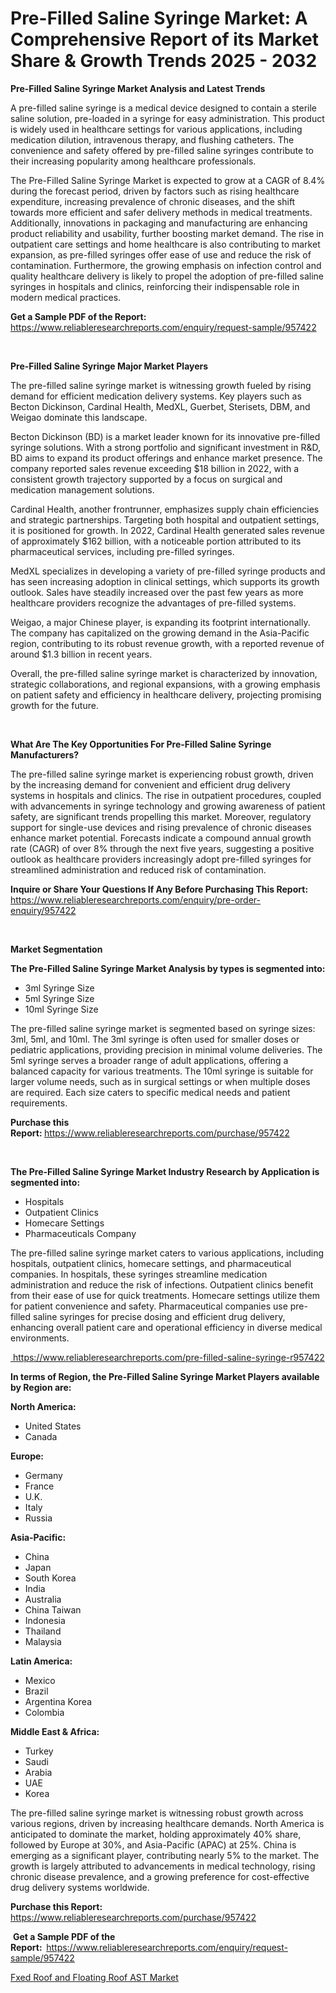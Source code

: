 <p><h1>Pre-Filled Saline Syringe Market: A Comprehensive Report of its Market Share & Growth Trends 2025 - 2032</h1></p><p><strong>Pre-Filled Saline Syringe Market Analysis and Latest Trends</strong></p>
<p><p>A pre-filled saline syringe is a medical device designed to contain a sterile saline solution, pre-loaded in a syringe for easy administration. This product is widely used in healthcare settings for various applications, including medication dilution, intravenous therapy, and flushing catheters. The convenience and safety offered by pre-filled saline syringes contribute to their increasing popularity among healthcare professionals.</p><p>The Pre-Filled Saline Syringe Market is expected to grow at a CAGR of 8.4% during the forecast period, driven by factors such as rising healthcare expenditure, increasing prevalence of chronic diseases, and the shift towards more efficient and safer delivery methods in medical treatments. Additionally, innovations in packaging and manufacturing are enhancing product reliability and usability, further boosting market demand. The rise in outpatient care settings and home healthcare is also contributing to market expansion, as pre-filled syringes offer ease of use and reduce the risk of contamination. Furthermore, the growing emphasis on infection control and quality healthcare delivery is likely to propel the adoption of pre-filled saline syringes in hospitals and clinics, reinforcing their indispensable role in modern medical practices.</p></p>
<p><strong>Get a Sample PDF of the Report:&nbsp;</strong> <a href="https://www.reliableresearchreports.com/enquiry/request-sample/957422?utm_campaign=3111&utm_medium=2&utm_source=Github&utm_content=ia&utm_term=21032025&utm_id=pre-filled-saline-syringe">https://www.reliableresearchreports.com/enquiry/request-sample/957422</a></p>
<p>&nbsp;</p>
<p><strong>Pre-Filled Saline Syringe Major Market Players</strong></p>
<p><p>The pre-filled saline syringe market is witnessing growth fueled by rising demand for efficient medication delivery systems. Key players such as Becton Dickinson, Cardinal Health, MedXL, Guerbet, Sterisets, DBM, and Weigao dominate this landscape.</p><p>Becton Dickinson (BD) is a market leader known for its innovative pre-filled syringe solutions. With a strong portfolio and significant investment in R&D, BD aims to expand its product offerings and enhance market presence. The company reported sales revenue exceeding $18 billion in 2022, with a consistent growth trajectory supported by a focus on surgical and medication management solutions.</p><p>Cardinal Health, another frontrunner, emphasizes supply chain efficiencies and strategic partnerships. Targeting both hospital and outpatient settings, it is positioned for growth. In 2022, Cardinal Health generated sales revenue of approximately $162 billion, with a noticeable portion attributed to its pharmaceutical services, including pre-filled syringes.</p><p>MedXL specializes in developing a variety of pre-filled syringe products and has seen increasing adoption in clinical settings, which supports its growth outlook. Sales have steadily increased over the past few years as more healthcare providers recognize the advantages of pre-filled systems.</p><p>Weigao, a major Chinese player, is expanding its footprint internationally. The company has capitalized on the growing demand in the Asia-Pacific region, contributing to its robust revenue growth, with a reported revenue of around $1.3 billion in recent years.</p><p>Overall, the pre-filled saline syringe market is characterized by innovation, strategic collaborations, and regional expansions, with a growing emphasis on patient safety and efficiency in healthcare delivery, projecting promising growth for the future.</p></p>
<p>&nbsp;</p>
<p><strong>What Are The Key Opportunities For Pre-Filled Saline Syringe Manufacturers?</strong></p>
<p><p>The pre-filled saline syringe market is experiencing robust growth, driven by the increasing demand for convenient and efficient drug delivery systems in hospitals and clinics. The rise in outpatient procedures, coupled with advancements in syringe technology and growing awareness of patient safety, are significant trends propelling this market. Moreover, regulatory support for single-use devices and rising prevalence of chronic diseases enhance market potential. Forecasts indicate a compound annual growth rate (CAGR) of over 8% through the next five years, suggesting a positive outlook as healthcare providers increasingly adopt pre-filled syringes for streamlined administration and reduced risk of contamination.</p></p>
<p><strong>Inquire or Share Your Questions If Any Before Purchasing This Report:</strong> <a href="https://www.reliableresearchreports.com/enquiry/pre-order-enquiry/957422?utm_campaign=3111&utm_medium=2&utm_source=Github&utm_content=ia&utm_term=21032025&utm_id=pre-filled-saline-syringe">https://www.reliableresearchreports.com/enquiry/pre-order-enquiry/957422</a></p>
<p>&nbsp;</p>
<p><strong>Market Segmentation</strong></p>
<p><strong>The Pre-Filled Saline Syringe Market Analysis by types is segmented into:</strong></p>
<p><ul><li>3ml Syringe Size</li><li>5ml Syringe Size</li><li>10ml Syringe Size</li></ul></p>
<p><p>The pre-filled saline syringe market is segmented based on syringe sizes: 3ml, 5ml, and 10ml. The 3ml syringe is often used for smaller doses or pediatric applications, providing precision in minimal volume deliveries. The 5ml syringe serves a broader range of adult applications, offering a balanced capacity for various treatments. The 10ml syringe is suitable for larger volume needs, such as in surgical settings or when multiple doses are required. Each size caters to specific medical needs and patient requirements.</p></p>
<p><strong>Purchase this Report:&nbsp;</strong><a href="https://www.reliableresearchreports.com/purchase/957422?utm_campaign=3111&utm_medium=2&utm_source=Github&utm_content=ia&utm_term=21032025&utm_id=pre-filled-saline-syringe">https://www.reliableresearchreports.com/purchase/957422</a></p>
<p>&nbsp;</p>
<p><strong>The Pre-Filled Saline Syringe Market Industry Research by Application is segmented into:</strong></p>
<p><ul><li>Hospitals</li><li>Outpatient Clinics</li><li>Homecare Settings</li><li>Pharmaceuticals Company</li></ul></p>
<p><p>The pre-filled saline syringe market caters to various applications, including hospitals, outpatient clinics, homecare settings, and pharmaceutical companies. In hospitals, these syringes streamline medication administration and reduce the risk of infections. Outpatient clinics benefit from their ease of use for quick treatments. Homecare settings utilize them for patient convenience and safety. Pharmaceutical companies use pre-filled saline syringes for precise dosing and efficient drug delivery, enhancing overall patient care and operational efficiency in diverse medical environments.</p></p>
<p><a href="https://www.reliableresearchreports.com/pre-filled-saline-syringe-r957422?utm_campaign=3111&utm_medium=2&utm_source=Github&utm_content=ia&utm_term=21032025&utm_id=pre-filled-saline-syringe">&nbsp;https://www.reliableresearchreports.com/pre-filled-saline-syringe-r957422</a></p>
<p><strong>In terms of Region, the Pre-Filled Saline Syringe Market Players available by Region are:</strong></p>
<p>
    <p> <strong> North America: </strong>
        <ul>
            <li>United States</li>
            <li>Canada</li>
        </ul>
        </p> 
    <p> <strong> Europe: </strong>
        <ul>
            <li>Germany</li>
            <li>France</li>
            <li>U.K.</li>
            <li>Italy</li>
            <li>Russia</li>
        </ul>
        </p> 
    <p> <strong> Asia-Pacific: </strong>
        <ul>
            <li>China</li>
            <li>Japan</li>
            <li>South Korea</li>
            <li>India</li>
            <li>Australia</li>
            <li>China Taiwan</li>
            <li>Indonesia</li>
            <li>Thailand</li>
            <li>Malaysia</li>
        </ul>
        </p> 
    <p> <strong> Latin America: </strong>
        <ul>
            <li>Mexico</li>
            <li>Brazil</li>
            <li>Argentina Korea</li>
            <li>Colombia</li>
        </ul>
        </p> 
    <p> <strong> Middle East & Africa: </strong>
        <ul>
            <li>Turkey</li>
            <li>Saudi</li>
            <li>Arabia</li>
            <li>UAE</li>
            <li>Korea</li>
        </ul>
    </p>
    </p>
<p><p>The pre-filled saline syringe market is witnessing robust growth across various regions, driven by increasing healthcare demands. North America is anticipated to dominate the market, holding approximately 40% share, followed by Europe at 30%, and Asia-Pacific (APAC) at 25%. China is emerging as a significant player, contributing nearly 5% to the market. The growth is largely attributed to advancements in medical technology, rising chronic disease prevalence, and a growing preference for cost-effective drug delivery systems worldwide.</p></p>
<p><strong>Purchase this Report: </strong><a href="https://www.reliableresearchreports.com/purchase/957422?utm_campaign=3111&utm_medium=2&utm_source=Github&utm_content=ia&utm_term=21032025&utm_id=pre-filled-saline-syringe">https://www.reliableresearchreports.com/purchase/957422</a></p>
<p>&nbsp;<strong>Get a Sample PDF of the Report:&nbsp;&nbsp;</strong><a href="https://www.reliableresearchreports.com/enquiry/request-sample/957422?utm_campaign=3111&utm_medium=2&utm_source=Github&utm_content=ia&utm_term=21032025&utm_id=pre-filled-saline-syringe">https://www.reliableresearchreports.com/enquiry/request-sample/957422</a></p>
<p><strong></strong></p>
<p><p><a href="https://github.com/sapsaidamary/Market-Research-Report-List-1/blob/main/fxed-roof-and-floating-roof-ast-market.md?utm_campaign=3111&utm_medium=2&utm_source=Github&utm_content=ia&utm_term=21032025&utm_id=pre-filled-saline-syringe">Fxed Roof and Floating Roof AST Market</a></p></p>